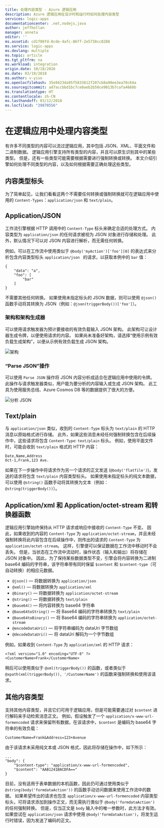 ```yaml
---
title: 处理内容类型 - Azure 逻辑应用
description: Azure 逻辑应用在设计时和运行时如何处理内容类型
services: logic-apps
documentationcenter: .net,nodejs,java
author: jeffhollan
manager: anneta
editor: ''
ms.assetid: cd1f08fd-8cde-4afc-86ff-2e5738cc8288
ms.service: logic-apps
ms.devlang: multiple
ms.topic: article
ms.tgt_pltfrm: na
ms.workload: integration
origin.date: 10/18/2016
ms.date: 03/19/2018
ms.author: v-yiso
ms.openlocfilehash: 35e9423da95f5833812f207cb8a90ee3ea70c64a
ms.sourcegitcommit: ad7accbbd1bc7ce0aeb2b58ce9013b7cafa4668b
ms.translationtype: HT
ms.contentlocale: zh-CN
ms.lasthandoff: 03/12/2018
ms.locfileid: "29870556"
---
```

# <a name="handle-content-types-in-logic-apps"></a>在逻辑应用中处理内容类型

有许多不同类型的内容可以流过逻辑应用，其中包括 JSON、XML、平面文件和二进制数据。 逻辑应用引擎支持所有类型的内容，并且可以原生识别其中的某些类型。 但是，还有一些类型可能需要根据需要进行强制转换或转换。 本文介绍引擎如何处理不同类型的内容，以及如何根据需要正确处理这些类型。

## <a name="content-type-header"></a>内容类型标头

为了简单起见，让我们看看这两个不需要任何转换或强制转换就可在逻辑应用中使用的 `Content-Types`：`application/json` 和 `text/plain`。

## <a name="applicationjson"></a>Application/JSON

工作流引擎根据 HTTP 调用中的 `Content-Type` 标头来确定合适的处理方式。 内容类型为 `application/json` 的任何请求被视为 JSON 对象进行存储和处理。 此外，默认情况下可以对 JSON 内容进行解析，而无需任何转换。 

例如，可以在工作流中使用类似于 `@body('myAction')['foo'][0]` 的表达式来分析包含内容类型标头 `application/json ` 的请求，以获取本例中的 `bar` 值：

```
{
    "data": "a",
    "foo": [
        "bar"
    ]
}
```

不需要其他任何转换。 如果使用未指定标头的 JSON 数据，则可以使用 `@json()` 函数手动将其转换为 JSON（例如：`@json(triggerBody())['foo']`）。

### <a name="schema-and-schema-generator"></a>架构和架构生成器

可以使用请求触发器为预计要接收的有效负载输入 JSON 架构。 此架构可让设计器生成令牌，以便使用请求的内容。 如果尚未准备好架构，请选择“使用示例有效负载生成架构”，以便从示例有效负载生成 JSON 架构。

![架构](./media/logic-apps-http-endpoint/manualtrigger.png)

### <a name="parse-json-action"></a>“Parse JSON”操作

可以使用 `Parse JSON` 操作将 JSON 内容分析成适合在逻辑应用中使用的令牌。 此操作与请求触发器类似，用户能为要分析的内容输入或生成 JSON 架构。 此工具为使用服务总线、Azure Cosmos DB 等的数据提供了很大的方便。

![分析 JSON](./media/logic-apps-content-type/ParseJSON.png)

## <a name="textplain"></a>Text/plain

与 `application/json` 类似，收到的 `Content-Type` 标头为 `text/plain` 的 HTTP 消息以原始格式进行存储。 此外，如果这些消息未经任何强制转换包含在后续操作中，这些请求将包含 `Content-Type`: `text/plain` 标头。 例如，使用平面文件时，可能会收到 `text/plain` 格式的 HTTP 内容：

```
Date,Name,Address
Oct-1,Frank,123 Ave.
```

如果在下一步操作中将请求作为另一个请求的正文发送 (`@body('flatfile')`)，发送的请求将包含 `text/plain` 内容类型标头。 如果使用未指定标头的纯文本数据，可以使用 `@string()` 函数手动将其转换为文本（例如：`@string(triggerBody())`）。

## <a name="applicationxml-and-applicationoctet-stream-and-converter-functions"></a>Application/xml 和 Application/octet-stream 和转换器函数

逻辑应用引擎始终保持从 HTTP 请求或响应中接收的 `Content-Type` 不变。 因此，如果收到的内容的 `Content-Type` 为 `application/octet-stream`，并且未经强制转换将此内容包含在后续操作中，则传出的请求的 `Content-Type` 为 `application/octet-stream`。 这样，引擎便可以保证数据在工作流中移动时不会丢失。 但是，当状态在工作流中流动时，操作状态（输入和输出）将存储在 JSON 对象中。 因此，为了保持某些数据类型不变，引擎会将内容转换为二进制 base64 编码的字符串，该字符串带有同时保留 `$content` 和 `$content-type`（可自动转换）的相应元数据。 

* `@json()` — 将数据转换为 `application/json`
* `@xml()` — 将数据转换为 `application/xml`
* `@binary()` — 将数据转换为 `application/octet-stream`
* `@string()` — 将数据转换为 `text/plain`
* `@base64()` — 将内容转换为 base64 字符串
* `@base64toString()` — 将 Base64 编码的字符串转换为 `text/plain`
* `@base64toBinary()` — 将 Base64 编码的字符串转换为 `application/octet-stream`
* `@encodeDataUri()` — 将字符串编码为 dataUri 字节数组
* `@decodeDataUri()` — 将 dataUri 解码为一个字节数组

例如，如果收到 `Content-Type` 为 `application/xml` 的 HTTP 请求：

```
<?xml version="1.0" encoding="UTF-8" ?>
<CustomerName>Frank</CustomerName>
```

稍后可以使用类似于 `@xml(triggerBody())` 的函数，或者类似于 `@xpath(xml(triggerBody()), '/CustomerName')` 的函数来强制转换和使用该请求。

## <a name="other-content-types"></a>其他内容类型

支持其他内容类型，并且它们可用于逻辑应用，但是可能需要通过对 `$content` 进行解码来手动检索消息正文。 例如，假设触发了一个 `application/x-www-url-formencoded` 请求来保留所有数据，在该请求中，`$content` 是编码为 base64 字符串的有效负载：

```
CustomerName=Frank&Address=123+Avenue
```

由于该请求未采用纯文本或 JSON 格式，因此将存储在操作中，如下所示：

```
...
"body": {
    "$content-type": "application/x-www-url-formencoded",
    "$content": "AAB1241BACDFA=="
}
```

目前，没有适用于表单数据的本机函数，因此仍可通过使用类似于 `@string(body('formdataAction'))` 的函数手动访问数据来使用工作流中的数据。 如果希望传出的请求也包含 `application/x-www-url-formencoded` 内容类型标头，可将请求添加到操作正文，而无需执行类似于 `@body('formdataAction')` 的任何强制转换。 但是，仅当正文是 `body` 输入中的唯一参数时，此方法才有效。 如果尝试在 `application/json` 请求中使用 `@body('formdataAction')`，将发生运行时错误，因为发送了编码的正文。

